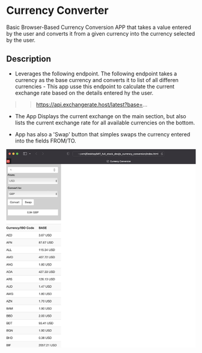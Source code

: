 
# Currency Converter

Basic Browser-Based Currency Conversion APP that takes a value entered by the user and converts it from a given currency into the currency selected by the user.

## Description

* Leverages the following endpoint. The following endpoint takes a currency as the base currency and converts it to list of all differen currencies - This app usse this endpoint to calculate the current exchange rate based on the details entered hy the user.

>> https://api.exchangerate.host/latest?base=...

* The App Displays the current exchange on the main section, but also lists the current exchange rate for all available currencies on the bottom.

* App has also a 'Swap' button that simples swaps the currency entered into the fields FROM/TO.



![alt text](https://github.com/thiagosrpt/currency-converter/blob/a76a2e4f21ae314ea5fbf729a29b1a615c7f4ddb/screenshot_app.png?raw=true)
